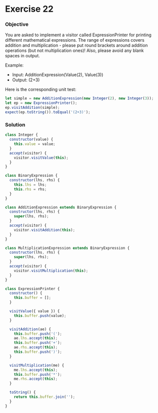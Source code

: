 # Exercise 22

### Objective

You are asked to implement a visitor called ExpressionPrinter for printing different mathematical expressions. The range of expressions covers addition and multiplication - please put round brackets around addition operations (but not multiplication ones)! Also, please avoid any blank spaces in output.

Example:

- Input: AdditionExpression(Value(2), Value(3))
- Output: (2+3)

Here is the corresponding unit test:

```javascript
let simple = new AdditionExpression(new Integer(2), new Integer(3));
let ep = new ExpressionPrinter();
ep.visitAddition(simple);
expect(ep.toString()).toEqual('(2+3)');
```

### Solution

```javascript
class Integer {
  constructor(value) {
    this.value = value;
  }
  accept(visitor) {
    visitor.visitValue(this);
  }
}

class BinaryExpression {
  constructor(lhs, rhs) {
    this.lhs = lhs;
    this.rhs = rhs;
  }
}

class AdditionExpression extends BinaryExpression {
  constructor(lhs, rhs) {
    super(lhs, rhs);
  }
  accept(visitor) {
    visitor.visitAddition(this);
  }
}

class MultiplicationExpression extends BinaryExpression {
  constructor(lhs, rhs) {
    super(lhs, rhs);
  }
  accept(visitor) {
    visitor.visitMultiplication(this);
  }
}

class ExpressionPrinter {
  constructor() {
    this.buffer = [];
  }

  visitValue({ value }) {
    this.buffer.push(value);
  }

  visitAddition(ae) {
    this.buffer.push('(');
    ae.lhs.accept(this);
    this.buffer.push('+');
    ae.rhs.accept(this);
    this.buffer.push(')');
  }

  visitMultiplication(me) {
    me.lhs.accept(this);
    this.buffer.push('*');
    me.rhs.accept(this);
  }

  toString() {
    return this.buffer.join('');
  }
}
```
